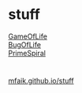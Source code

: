 # stuff

[GameOfLife](GameOfLife) <br>
[BugOfLife](BugOfLife) <br>
[PrimeSpiral](PrimeSpiral)


# 

[mfaik.github.io/stuff](https://mfaik.github.io/stuff/)
